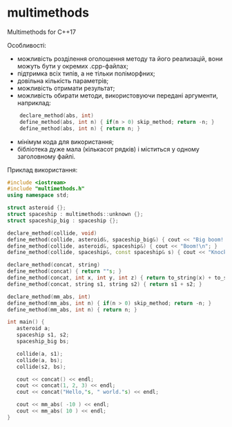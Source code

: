 # multimethods
Multimethods for C++17

Особливості:

* можливість розділення оголошення методу та його реализацій, вони можуть бути у окремих .cpp-файлах;
* підтримка всіх типів, а не тільки поліморфних;
* довільна кількість параметрів;
* можливість отримати результат;
* можливість обирати методи, використовуючи передані аргументи, наприклад:
```C++
    declare_method(abs, int)
    define_method(abs, int n) { if(n > 0) skip_method; return -n; }
    define_method(abs, int n) { return n; }
```
* мінімум кода для використання;
* бібліотека дуже мала (кількасот рядків) і міститься у одному заголовному файлі.

Приклад використання:

```C++
#include <iostream>
#include "multimethods.h"
using namespace std;

struct asteroid {};
struct spaceship : multimethods::unknown {};
struct spaceship_big : spaceship {};

declare_method(collide, void)
define_method(collide, asteroid&, spaceship_big&) { cout << "Big boom!.\n"; }
define_method(collide, asteroid&, spaceship&) { cout << "Boom!\n"; }
define_method(collide, spaceship&, const spaceship& s) { cout << "Knock, knock.\n"; }

declare_method(concat, string)
define_method(concat) { return ""s; }
define_method(concat, int x, int y, int z) { return to_string(x) + to_string(y) + to_string(z); }
define_method(concat, string s1, string s2) { return s1 + s2; }

declare_method(mm_abs, int)
define_method(mm_abs, int n) { if(n > 0) skip_method; return -n; }
define_method(mm_abs, int n) { return n; }

int main() {
   asteroid a;
   spaceship s1, s2;
   spaceship_big bs;

   collide(a, s1);
   collide(a, bs);
   collide(s2, bs);

   cout << concat() << endl;
   cout << concat(1, 2, 3) << endl;
   cout << concat("Hello,"s, " world."s) << endl;

   cout << mm_abs( -10 ) << endl;
   cout << mm_abs( 10 ) << endl;
}
```
